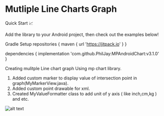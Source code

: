 # Mutliple Line Charts Graph

Quick Start 📈

Add the library to your Android project, then check out the examples below!

Gradle Setup
repositories {
    maven { url 'https://jitpack.io' }
}

dependencies {
    implementation 'com.github.PhilJay:MPAndroidChart:v3.1.0'
}


Creating mulitple Line chart graph Using mp chart library.
1)  Added custom marker to display value of intersection point in graph(MyMarkerView.java).
2)  Added custom point drawable for xml.
3)  Created MyValueFormatter class to add unit of y axis ( like inch,cm,kg ) and etc.



![alt text](http://dvf5ko0ucq3fk.cloudfront.net/images/1580475355078multiplelinecharts.png)
